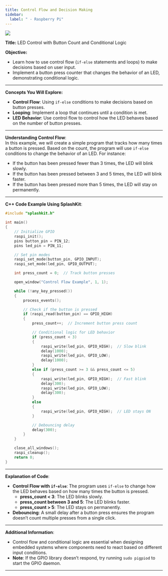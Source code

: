 ```yaml
---
title: Control Flow and Decision Making
sidebar:
  label: " - Raspberry Pi"
---
```


![](https://i.imgur.com/M23Vtk1.png)

**Title:** LED Control with Button Count and Conditional Logic

**Objective:**  
- Learn how to use control flow (`if-else` statements and loops) to make decisions based on user input.  
- Implement a button press counter that changes the behavior of an LED, demonstrating conditional logic.

---

**Concepts You Will Explore:**  
- **Control Flow**: Using `if-else` conditions to make decisions based on button presses.
- **Looping**: Implement a loop that continues until a condition is met.
- **LED Behavior**: Use control flow to control how the LED behaves based on the number of button presses.

---

**Understanding Control Flow**:  
In this example, we will create a simple program that tracks how many times a button is pressed. Based on the count, the program will use `if-else` conditions to change the behavior of an LED. For instance:
- If the button has been pressed fewer than 3 times, the LED will blink slowly.
- If the button has been pressed between 3 and 5 times, the LED will blink faster.
- If the button has been pressed more than 5 times, the LED will stay on permanently.

---

**C++ Code Example Using SplashKit**:

```cpp
#include "splashkit.h"

int main()
{
    // Initialize GPIO
    raspi_init();
    pins button_pin = PIN_12;
    pins led_pin = PIN_11;

    // Set pin modes
    raspi_set_mode(button_pin, GPIO_INPUT);
    raspi_set_mode(led_pin, GPIO_OUTPUT);

    int press_count = 0;  // Track button presses

    open_window("Control Flow Example", 1, 1);

    while (!any_key_pressed())
    {
        process_events();

        // Check if the button is pressed
        if (raspi_read(button_pin) == GPIO_HIGH)
        {
            press_count++;  // Increment button press count

            // Conditional logic for LED behavior
            if (press_count < 3)
            {
                raspi_write(led_pin, GPIO_HIGH);  // Slow blink
                delay(1000);
                raspi_write(led_pin, GPIO_LOW);
                delay(1000);
            }
            else if (press_count >= 3 && press_count <= 5)
            {
                raspi_write(led_pin, GPIO_HIGH);  // Fast blink
                delay(300);
                raspi_write(led_pin, GPIO_LOW);
                delay(300);
            }
            else
            {
                raspi_write(led_pin, GPIO_HIGH);  // LED stays ON
            }

            // Debouncing delay
            delay(300);
        }
    }

    close_all_windows();
    raspi_cleanup();
    return 0;
}
```

---

**Explanation of Code**:  
- **Control Flow with `if-else`**: The program uses `if-else` to change how the LED behaves based on how many times the button is pressed.
  - **press_count < 3**: The LED blinks slowly.
  - **press_count between 3 and 5**: The LED blinks faster.
  - **press_count > 5**: The LED stays on permanently.
- **Debouncing**: A small delay after a button press ensures the program doesn’t count multiple presses from a single click.

---

**Additional Information**:  
- Control flow and conditional logic are essential when designing embedded systems where components need to react based on different input conditions.
- **Note**: If the GPIO library doesn’t respond, try running `sudo pigpiod` to start the GPIO daemon.

---

